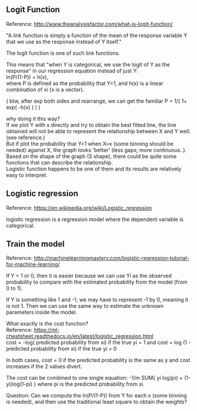 Logit Function
--------------------------

Reference: http://www.theanalysisfactor.com/what-is-logit-function/

"A link function is simply a function of the mean of the response variable Y 
that we use as the response 
instead of Y itself."

The logit function is one of such link functions.

This means that "when Y is categorical, we use the logit of Y as the response" in our regression equation instead of just Y:  
ln(P/(1-P)) = h(x),  
where P is defined as the probability that Y=1, and h(x) is a linear combination of xi (x is a vector).

(   btw, after exp both sides and rearrange, we can get the familiar P = 1/( 1+ exp( -h(x) ) )   )

why doing it this way?  
If we plot Y with x directly and try to obtain the best fitted line, the line obtained will not be able to represent the relationship between X and Y well. 
(see reference.)  
But if plot the probability that Y=1 when X=x (some binning should be needed) against X, 
the graph looks 'better' (less gaps; more continuous..).  
Based on the shape of the graph (S shape), there could be quite some functions that can describe the relationship.  
Logistic function happens to be one of them and its results are relatively easy to interpret.


Logistic regression
------------------------------

Reference: https://en.wikipedia.org/wiki/Logistic_regression

logistic regression is a regression model where the dependent variable is categorical.


Train the model
---------------------

Reference: http://machinelearningmastery.com/logistic-regression-tutorial-for-machine-learning/

If Y = 1 or 0, then it is easier because we can use Yi as the observed probability to compare with the estimated probability from the model (from 0 to 1).  

If Y is something like 1 and -1, we may have to represent -1 by 0, meaning it is not 1.
Then we can use the same way to estimate the unknown parameters inside the model.

What exactly is the cost function?  
Reference: https://ml-cheatsheet.readthedocs.io/en/latest/logistic_regression.html  
cost = -log( predicted probability from xi) if the true yi = 1 and
cost = log (1 - predicted probability from xi) if the true yi = 0

In both cases, cost = 0 if the predicted probability is the same as y and cost increases if the 2 values divert.

The cost can be combined to one single equation: -1/m SUM{ yi log(pi) + (1-yi)log(1-pi) }
where pi is the predicted probability from xi.


Question: Can we compute the ln(P/(1-P)) from Y for each x (some binning is needed), and then use the traditional least square to obtain the weights?
